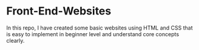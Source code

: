 # Front-End-Websites
In this repo, I have created some basic websites using HTML and CSS that is easy to implement in beginner level and understand core concepts clearly.
